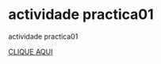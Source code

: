 # actividade practica01
 actividade practica01

<a href="https://renechl.github.io/actividade-practica01/practica01.html">
CLIQUE AQUI
</a>
    


